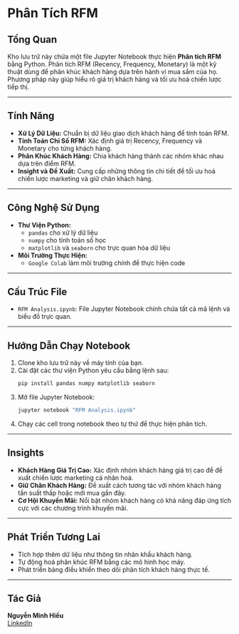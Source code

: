 # Phân Tích RFM

## Tổng Quan

Kho lưu trữ này chứa một file Jupyter Notebook thực hiện **Phân tích RFM** bằng Python. Phân tích RFM (Recency, Frequency, Monetary) là một kỹ thuật dùng để phân khúc khách hàng dựa trên hành vi mua sắm của họ. Phương pháp này giúp hiểu rõ giá trị khách hàng và tối ưu hoá chiến lược tiếp thị.

---

## Tính Năng

- **Xử Lý Dữ Liệu:** Chuẩn bị dữ liệu giao dịch khách hàng để tính toán RFM.
- **Tính Toán Chỉ Số RFM:** Xác định giá trị Recency, Frequency và Monetary cho từng khách hàng.
- **Phân Khúc Khách Hàng:** Chia khách hàng thành các nhóm khác nhau dựa trên điểm RFM.
- **Insight và Đề Xuất:** Cung cấp những thông tin chi tiết để tối ưu hoá chiến lược marketing và giữ chân khách hàng.

---

## Công Nghệ Sử Dụng

- **Thư Viện Python:**
  - `pandas` cho xử lý dữ liệu
  - `numpy` cho tính toán số học
  - `matplotlib` và `seaborn` cho trực quan hóa dữ liệu
- **Môi Trường Thực Hiện:**
  - `Google Colab` làm môi trường chính để thực hiện code
---

## Cấu Trúc File

- `RFM Analysis.ipynb`: File Jupyter Notebook chính chứa tất cả mã lệnh và biểu đồ trực quan.

---

## Hướng Dẫn Chạy Notebook

1. Clone kho lưu trữ này về máy tính của bạn.
2. Cài đặt các thư viện Python yêu cầu bằng lệnh sau:
   ```bash
   pip install pandas numpy matplotlib seaborn
   ```
3. Mở file Jupyter Notebook:
   ```bash
   jupyter notebook "RFM Analysis.ipynb"
   ```
4. Chạy các cell trong notebook theo tự thứ để thực hiện phân tích.

---

## Insights

- **Khách Hàng Giá Trị Cao:** Xác định nhóm khách hàng giá trị cao để đề xuất chiến lược marketing cá nhân hoá.
- **Giữ Chân Khách Hàng:** Đề xuất cách tương tác với nhóm khách hàng tần suất thấp hoặc mới mua gần đây.
- **Cơ Hội Khuyến Mãi:** Nổi bật nhóm khách hàng có khả năng đáp ứng tích cực với các chương trình khuyến mãi.

---

## Phát Triển Tương Lai

- Tích hợp thêm dữ liệu như thông tin nhân khẩu khách hàng.
- Tự động hoá phân khúc RFM bằng các mô hình học máy.
- Phát triển bảng điều khiển theo dõi phân tích khách hàng thực tế.

---

## Tác Giả

**Nguyễn Minh Hiếu**  
[LinkedIn](#)
